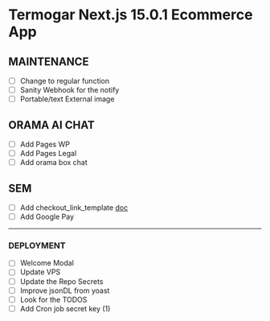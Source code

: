 # Termogar Next.js 15.0.1 Ecommerce App

## MAINTENANCE

- [ ] Change to regular function
- [ ] Sanity Webhook for the notify
- [ ] Portable/text External image

## ORAMA AI CHAT

- [ ] Add Pages WP
- [ ] Add Pages Legal
- [ ] Add orama box chat

## SEM

- [ ] Add checkout_link_template [doc](https://support.google.com/merchants/answer/13580733?sjid=9673701225904806725-EU)
- [ ] Add Google Pay

---

### DEPLOYMENT

- [ ] Welcome Modal
- [ ] Update VPS
- [ ] Update the Repo Secrets
- [ ] Improve jsonDL from yoast
- [ ] Look for the TODOS
- [ ] Add Cron job secret key (1)

